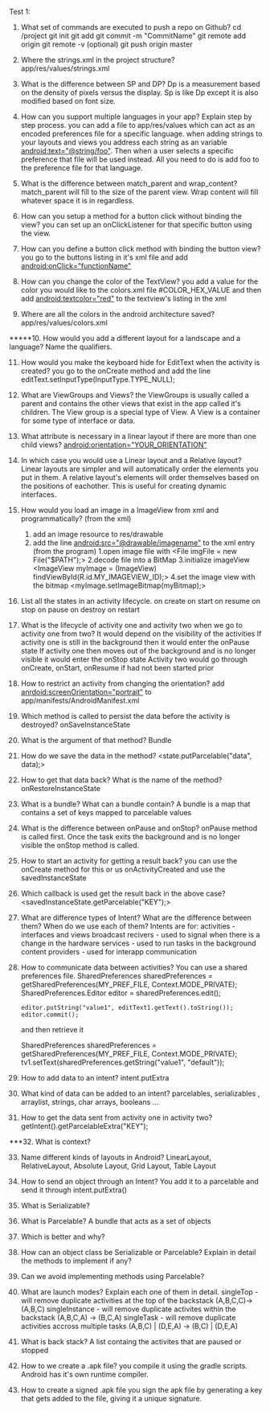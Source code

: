 Test 1:
1. What set of commands are executed to push a repo on Github?
	cd /project
	git init
	git add <files>
	git commit -m "CommitName"
	git remote add origin <RepoURL>
	git remote -v (optional)
	git push origin master

2. Where the strings.xml in the project structure?
	app/res/values/strings.xml

3. What is the difference between SP and DP?
	Dp is a measurement based on the density of pixels versus the display.
	Sp is like Dp except it is also modified based on font size.

4. How can you support multiple languages in your app? Explain step by step process.
	you can add a file to app/res/values which can act as an encoded preferences file for a specific language. when adding strings to your layouts and views you address each string as an variable <android:text="@string/foo">. Then when a user selects a specific preference that file will be used instead. All you need to do is add foo to the preference file for that language.

5. What is the difference between match_parent and wrap_content?
	match_parent will fill to the size of the parent view. Wrap content will fill whatever space it is in regardless.

6. How can you setup a method for a button click without binding the view?
	you can set up an onClickListener for that specific button using the view.

7. How can you define a button click method with binding the button view?
	you go to the buttons listing in it's xml file and add <android:onClick="functionName">

8. How can you change the color of the TextView?
	you add a value for the color you would like to the colors.xml file <color name
="red">#COLOR_HEX_VALUE</color> and then add <android:textcolor="red"> to the textview's listing in the xml

9. Where are all the colors in the android architecture saved?
	app/res/values/colors.xml

*****10. How would you add a different layout for a landscape and a language? Name the qualifiers.

11. How would you make the keyboard hide for EditText when the activity is created?
	you go to the onCreate method and add the line editText.setInputType(InputType.TYPE_NULL);

12. What are ViewGroups and Views?
	the ViewGroups is usually called a parent and contains the other views that exist in the app called it's children. The View group is a special type of View. A View is a container for some type of interface or data.

13. What attribute is necessary in a linear layout if there are more than one child views?
	<android:orientation="YOUR_ORIENTATION">

14. In which case you would use a Linear layout and a Relative layout?
	Linear layouts are simpler and will automatically order the elements you put in them. A relative layout's elements will order themselves based on the positions of eachother. This is useful for creating dynamic interfaces.

15. How would you load an image in a ImageView from xml and programmatically?
	(from the xml)
	1. add an image resource to res/drawable
	2. add the line <android:src="@drawable/imagename"> to the xml entry
	(from the program)
	1.open image file with <File imgFile = new  File("$PATH");>
    	2.decode file into a BitMap <Bitmap myBitmap = BitmapFactory.decodeFile(imgFile.getAbsolutePath());>
	3.initialize imageView <ImageView myImage = (ImageView) findViewById(R.id.MY_IMAGEVIEW_ID);>
	4.set the image view with the bitmap <myImage.setImageBitmap(myBitmap);>

16. List all the states in an activity lifecycle.
	on create
	on start
	on resume
	on stop
	on pause
	on destroy
	on restart

17. What is the lifecycle of activity one and activity two when we go to activity one from two?
	It would depend on the visibility of the activities
	If activity one is still in the background then it would enter the onPause state
	If activity one then moves out of the background and is no longer visible it would enter the onStop state
	Activity two would go through onCreate, onStart, onResume if had not been started prior

18. How to restrict an activity from changing the orientation?
	add <anrdoid:screenOrientation="portrait"> to app/manifests/AndroidManifest.xml

19. Which method is called to persist the data before the activity is destroyed?
	onSaveInstanceState

20. What is the argument of that method?
	Bundle <state>

21. How do we save the data in the method?
	<state.putParcelable("data", data);>

22. How to get that data back? What is the name of the method?
	onRestoreInstanceState

23. What is a bundle? What can a bundle contain?
	A bundle is a map that contains a set of keys mapped to parcelable values

24. What is the difference between onPause and onStop?
	onPause method is called first. Once the task exits the background and is no longer visible the onStop method is called.

25. How to start an activity for getting a result back?
	you can use the onCreate method for this or us onActivityCreated and use the savedInstanceState

26. Which callback is used get the result back in the above case?
	<savedInstanceState.getParcelable("KEY");>

27. What are difference types of Intent? What are the difference between them? When do we use each of them?
	Intents are for:
		activities - interfaces and views
		broadcast recivers - used to signal when there is a change in the hardware
		services - used to run tasks in the background
		content providers - used for interapp communication

28. How to communicate data between activities?
	You can use a shared preferences file.
	SharedPreferences sharedPreferences = getSharedPreferences(MY_PREF_FILE, Context.MODE_PRIVATE);
        SharedPreferences.Editor editor = sharedPreferences.edit();

        editor.putString("value1", editText1.getText().toString());
        editor.commit();

	and then retrieve it

	SharedPreferences sharedPreferences = getSharedPreferences(MY_PREF_FILE, Context.MODE_PRIVATE);
        tv1.setText(sharedPreferences.getString("value1", "default"));

29. How to add data to an intent?
	intent.putExtra

30. What kind of data can be added to an intent?
	parcelables, serializables , arraylist, strings, char arrays, booleans ...

31. How to get the data sent from activity one in activity two?
	getIntent().getParcelableExtra("KEY");

***32. What is context?


33. Name different kinds of layouts in Android?
	LinearLayout, RelativeLayout, Absolute Layout, Grid Layout, Table Layout

34. How to send an object through an Intent?
	You add it to a parcelable and send it through intent.putExtra()

35. What is Serializable?

36. What is Parcelable?
	A bundle that acts as a set of objects

37. Which is better and why?
38. How can an object class be Serializable or Parcelable? Explain in detail the methods to implement if any?
39. Can we avoid implementing methods using Parcelable?
40. What are launch modes? Explain each one of them in detail.
	singleTop - will remove duplicate activities at the top of the backstack (A,B,C,C)->(A,B,C)
	singleInstance - will remove duplicate activites within the backstack (A,B,C,A) -> (B,C,A)
	singleTask - will remove duplicate activities accross multiple tasks (A,B,C) | (D,E,A) -> (B,C) | (D,E,A)

41. What is back stack?
	A list containg the activites that are paused or stopped

42. How to we create a .apk file?
	you compile it using the gradle scripts. Android has it's own runtime compiler.

43. How to create a signed .apk file
	you sign the apk file by generating a key that gets added to the file, giving it a unique signature.
